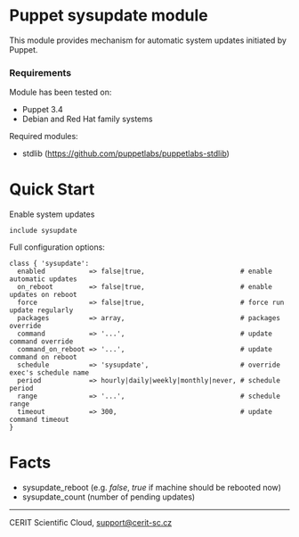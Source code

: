 # Puppet sysupdate module

This module provides mechanism for automatic system updates
initiated by Puppet.

### Requirements

Module has been tested on:

* Puppet 3.4
* Debian and Red Hat family systems

Required modules:

* stdlib (https://github.com/puppetlabs/puppetlabs-stdlib)

# Quick Start

Enable system updates

```puppet
include sysupdate
```

Full configuration options:

```puppet
class { 'sysupdate':
  enabled           => false|true,                        # enable automatic updates
  on_reboot         => false|true,                        # enable updates on reboot
  force             => false|true,                        # force run update regularly
  packages          => array,                             # packages override
  command           => '...',                             # update command override
  command_on_reboot => '...',                             # update command on reboot
  schedule          => 'sysupdate',                       # override exec's schedule name
  period            => hourly|daily|weekly|monthly|never, # schedule period
  range             => '...',                             # schedule range
  timeout           => 300,                               # update command timeout
}
```

# Facts

* sysupdate\_reboot (e.g. *false*, *true* if machine should be rebooted now)
* sysupdate\_count (number of pending updates)

***

CERIT Scientific Cloud, <support@cerit-sc.cz>
